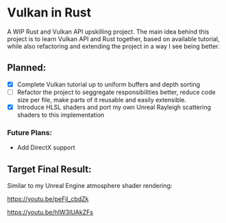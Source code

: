 # Vulkan in Rust
A WIP Rust and Vulkan API upskilling project. 
The main idea behind this project is to learn Vulkan API and Rust together, based on available tutorial, while also refactoring and extending the project in a way I see being better.

## Planned:
- [x] Complete Vulkan tutorial up to uniform buffers and depth sorting
- [ ] Refactor the project to seggregate responsibilities better, reduce code size per file, make parts of it reusable and easily extensible.
- [x] Introduce HLSL shaders and port my own Unreal Rayleigh scattering shaders to this implementation

### Future Plans:
- Add DirectX support


## Target Final Result:
Similar to my Unreal Engine atmosphere shader rendering:

https://youtu.be/peFjl_cbdZk

https://youtu.be/hIW3IUAkZFs
